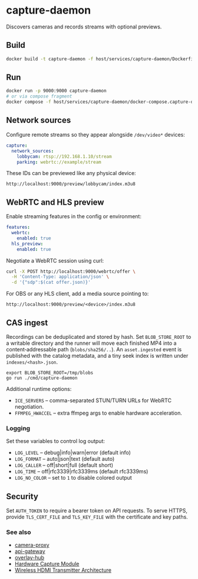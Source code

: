 # capture-daemon

Discovers cameras and records streams with optional previews.

## Build
```bash
docker build -t capture-daemon -f host/services/capture-daemon/Dockerfile .
```

## Run
```bash
docker run -p 9000:9000 capture-daemon
# or via compose fragment
docker compose -f host/services/capture-daemon/docker-compose.capture-daemon.yaml --profile capture-daemon up
```


## Network sources

Configure remote streams so they appear alongside `/dev/video*` devices:

```yaml
capture:
  network_sources:
    lobbycam: rtsp://192.168.1.10/stream
    parking: webrtc://example/stream
```

These IDs can be previewed like any physical device:

```
http://localhost:9000/preview/lobbycam/index.m3u8
```


## WebRTC and HLS preview

Enable streaming features in the config or environment:

```yaml
features:
  webrtc:
    enabled: true
  hls_preview:
    enabled: true
```

Negotiate a WebRTC session using curl:

```bash
curl -X POST http://localhost:9000/webrtc/offer \
  -H 'Content-Type: application/json' \
  -d '{"sdp":$(cat offer.json)}'
```

For OBS or any HLS client, add a media source pointing to:

```
http://localhost:9000/preview/<device>/index.m3u8
```

## CAS ingest

Recordings can be deduplicated and stored by hash. Set `BLOB_STORE_ROOT` to a
writable directory and the runner will move each finished MP4 into a
content‑addressable path (`blobs/sha256/..`). An `asset.ingested` event is
published with the catalog metadata, and a tiny seek index is written under
`indexes/<hash>.json`.

```
export BLOB_STORE_ROOT=/tmp/blobs
go run ./cmd/capture-daemon
```

Additional runtime options:

- `ICE_SERVERS` – comma-separated STUN/TURN URLs for WebRTC negotiation.
- `FFMPEG_HWACCEL` – extra ffmpeg args to enable hardware acceleration.

### Logging

Set these variables to control log output:

- `LOG_LEVEL` – debug|info|warn|error (default info)
- `LOG_FORMAT` – auto|json|text (default auto)
- `LOG_CALLER` – off|short|full (default short)
- `LOG_TIME` – off|rfc3339|rfc3339ms (default rfc3339ms)
- `LOG_NO_COLOR` – set to `1` to disable colored output

## Security

Set `AUTH_TOKEN` to require a bearer token on API requests. To serve HTTPS, provide `TLS_CERT_FILE` and `TLS_KEY_FILE` with the certificate and key paths.


### See also
- [camera-proxy](../camera-proxy/README.md)
- [api-gateway](../api-gateway/README.md)
- [overlay-hub](../overlay-hub/README.md)
- [Hardware Capture Module](../../../video/modules/hwcapture/README.md)
- [Wireless HDMI Transmitter Architecture](../../../docs/TECHNICAL/wireless-hdmi/transmitter-architecture.md)
